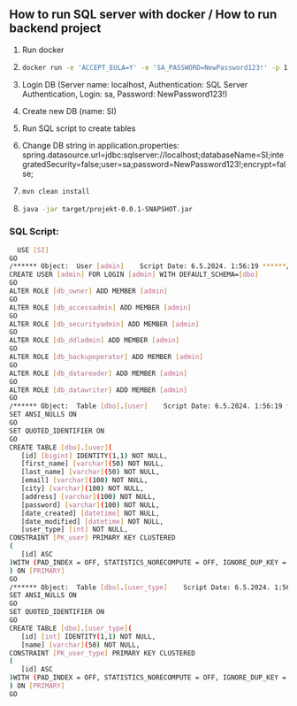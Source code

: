 ## How to run SQL server with docker / How to run backend project

1. Run docker

2. ```bash
   docker run -e 'ACCEPT_EULA=Y' -e 'SA_PASSWORD=NewPassword123!' -p 1433:1433 --name sql_server_container -d mcr.microsoft.com/mssql/server:2019-latest
   ```

3. Login DB (Server name: localhost, Authentication: SQL Server Authentication, Login: sa, Password: NewPassword123!)

4. Create new DB (name: SI)

5. Run SQL script to create tables

6. Change DB string in application.properties: spring.datasource.url=jdbc:sqlserver://localhost;databaseName=SI;integratedSecurity=false;user=sa;password=NewPassword123!;encrypt=false;

7. ```bash
   mvn clean install
   ```
   
8. ```bash
   java -jar target/projekt-0.0.1-SNAPSHOT.jar
   ```



 ### SQL Script: 
 ```bash
   USE [SI]
GO
/****** Object:  User [admin]    Script Date: 6.5.2024. 1:56:19 ******/
CREATE USER [admin] FOR LOGIN [admin] WITH DEFAULT_SCHEMA=[dbo]
GO
ALTER ROLE [db_owner] ADD MEMBER [admin]
GO
ALTER ROLE [db_accessadmin] ADD MEMBER [admin]
GO
ALTER ROLE [db_securityadmin] ADD MEMBER [admin]
GO
ALTER ROLE [db_ddladmin] ADD MEMBER [admin]
GO
ALTER ROLE [db_backupoperator] ADD MEMBER [admin]
GO
ALTER ROLE [db_datareader] ADD MEMBER [admin]
GO
ALTER ROLE [db_datawriter] ADD MEMBER [admin]
GO
/****** Object:  Table [dbo].[user]    Script Date: 6.5.2024. 1:56:19 ******/
SET ANSI_NULLS ON
GO
SET QUOTED_IDENTIFIER ON
GO
CREATE TABLE [dbo].[user](
	[id] [bigint] IDENTITY(1,1) NOT NULL,
	[first_name] [varchar](50) NOT NULL,
	[last_name] [varchar](50) NOT NULL,
	[email] [varchar](100) NOT NULL,
	[city] [varchar](100) NOT NULL,
	[address] [varchar](100) NOT NULL,
	[password] [varchar](100) NOT NULL,
	[date_created] [datetime] NOT NULL,
	[date_modified] [datetime] NOT NULL,
	[user_type] [int] NOT NULL,
 CONSTRAINT [PK_user] PRIMARY KEY CLUSTERED 
(
	[id] ASC
)WITH (PAD_INDEX = OFF, STATISTICS_NORECOMPUTE = OFF, IGNORE_DUP_KEY = OFF, ALLOW_ROW_LOCKS = ON, ALLOW_PAGE_LOCKS = ON, OPTIMIZE_FOR_SEQUENTIAL_KEY = OFF) ON [PRIMARY]
) ON [PRIMARY]
GO
/****** Object:  Table [dbo].[user_type]    Script Date: 6.5.2024. 1:56:19 ******/
SET ANSI_NULLS ON
GO
SET QUOTED_IDENTIFIER ON
GO
CREATE TABLE [dbo].[user_type](
	[id] [int] IDENTITY(1,1) NOT NULL,
	[name] [varchar](50) NOT NULL,
 CONSTRAINT [PK_user_type] PRIMARY KEY CLUSTERED 
(
	[id] ASC
)WITH (PAD_INDEX = OFF, STATISTICS_NORECOMPUTE = OFF, IGNORE_DUP_KEY = OFF, ALLOW_ROW_LOCKS = ON, ALLOW_PAGE_LOCKS = ON, OPTIMIZE_FOR_SEQUENTIAL_KEY = OFF) ON [PRIMARY]
) ON [PRIMARY]
GO
   ```
